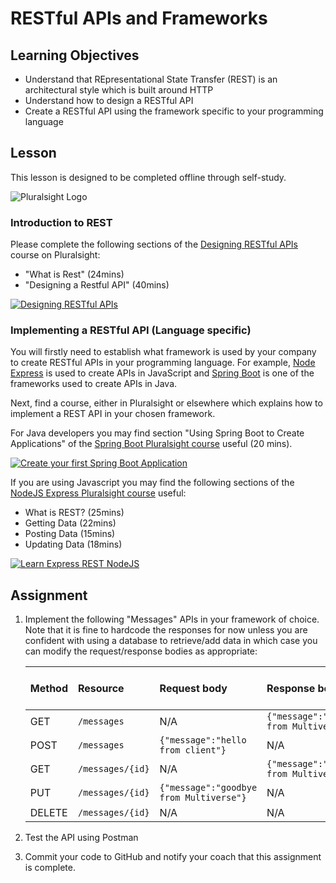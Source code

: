 # RESTful APIs and Frameworks

## Learning Objectives

* Understand that REpresentational State Transfer (REST) is an architectural style which is built around HTTP
* Understand how to design a RESTful API
* Create a RESTful API using the framework specific to your programming language

## Lesson
This lesson is designed to be completed offline through self-study.

![Pluralsight Logo](https://www.pluralsight.com/content/dam/pluralsight/blog/2015/10/pluralsight-new-brand/wp/img/60885_PS_Inline_01.jpg)

### Introduction to REST
Please complete the following sections of the [Designing RESTful APIs](https://app.pluralsight.com/library/courses/designing-restful-web-apis/table-of-contents) course on Pluralsight:

* "What is Rest" (24mins)
* "Designing a Restful API" (40mins)

[![Designing RESTful APIs](https://user-images.githubusercontent.com/4499581/126299566-9dc6015a-8bc9-4d92-9756-e933623ac96a.png)](https://app.pluralsight.com/library/courses/designing-restful-web-apis/table-of-contents)


### Implementing a RESTful API (Language specific)
You will firstly need to establish what framework is used by your company to create RESTful APIs in your programming language. For example, [Node Express](https://expressjs.com/) is used to create APIs in JavaScript and [Spring Boot](https://spring.io/projects/spring-boot) is one of the frameworks used to create APIs in Java.

Next, find a course, either in Pluralsight or elsewhere which explains how to implement a REST API in your chosen framework.

For Java developers you may find section "Using Spring Boot to Create Applications" of the [Spring Boot Pluralsight course](https://app.pluralsight.com/library/courses/creating-first-spring-boot-application/table-of-contents) useful (20 mins).

[![Create your first Spring Boot Application](https://user-images.githubusercontent.com/4499581/126299591-51c01833-0e51-4319-9fe5-081adcfb9f05.png)](https://app.pluralsight.com/library/courses/creating-first-spring-boot-application/table-of-contents)

If you are using Javascript you may find the following sections of the [NodeJS Express Pluralsight course](https://app.pluralsight.com/library/courses/node-js-express-rest-web-services-update/table-of-contents) useful:
* What is REST? (25mins)
* Getting Data (22mins)
* Posting Data (15mins)
* Updating Data (18mins)

[![Learn Express REST NodeJS](https://user-images.githubusercontent.com/4499581/126299605-cfd03909-e202-4c3a-9759-ee15e0d8732d.png)](https://app.pluralsight.com/library/courses/node-js-express-rest-web-services-update/table-of-contents)


## Assignment

1. Implement the following "Messages" APIs in your framework of choice. Note that it is fine to hardcode the responses for now unless you are confident with using a database to retrieve/add data in which case you can modify the request/response bodies as appropriate:

     |Method|Resource|Request body|Response body|Response status code|
     |:-----|:-------|:-----------|:------------|:-------------------|
     |GET|`/messages`|N/A|`{"message":"hello from Multiverse"}`|200|
     |POST|`/messages`|`{"message":"hello from client"}`|N/A|201|
     |GET|`/messages/{id}`|N/A|`{"message":"hello from Multiverse"}`|200|
     |PUT|`/messages/{id}`|`{"message":"goodbye from Multiverse"}`|N/A|200|
     |DELETE|`/messages/{id}`|N/A|N/A|200|

1. Test the API using Postman

1. Commit your code to GitHub and notify your coach that this assignment is complete.
